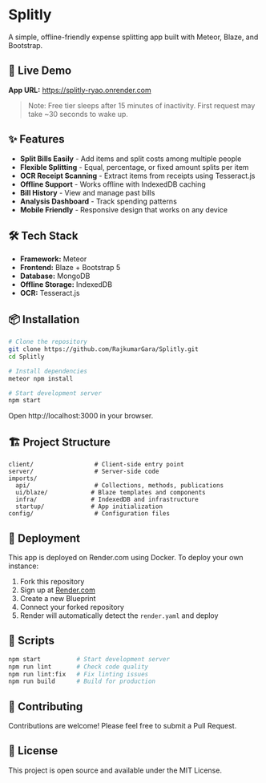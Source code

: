 # Splitly

A simple, offline-friendly expense splitting app built with Meteor, Blaze, and Bootstrap.

## 🚀 Live Demo

**App URL:** https://splitly-ryao.onrender.com

> Note: Free tier sleeps after 15 minutes of inactivity. First request may take ~30 seconds to wake up.

## ✨ Features

- **Split Bills Easily** - Add items and split costs among multiple people
- **Flexible Splitting** - Equal, percentage, or fixed amount splits per item
- **OCR Receipt Scanning** - Extract items from receipts using Tesseract.js
- **Offline Support** - Works offline with IndexedDB caching
- **Bill History** - View and manage past bills
- **Analysis Dashboard** - Track spending patterns
- **Mobile Friendly** - Responsive design that works on any device

## 🛠️ Tech Stack

- **Framework:** Meteor
- **Frontend:** Blaze + Bootstrap 5
- **Database:** MongoDB
- **Offline Storage:** IndexedDB
- **OCR:** Tesseract.js

## 📦 Installation

```bash
# Clone the repository
git clone https://github.com/RajkumarGara/Splitly.git
cd Splitly

# Install dependencies
meteor npm install

# Start development server
npm start
```

Open http://localhost:3000 in your browser.

## 🏗️ Project Structure

```
client/                 # Client-side entry point
server/                 # Server-side code
imports/
  api/                  # Collections, methods, publications
  ui/blaze/            # Blaze templates and components
  infra/               # IndexedDB and infrastructure
  startup/             # App initialization
config/                 # Configuration files
```

## 🚢 Deployment

This app is deployed on Render.com using Docker. To deploy your own instance:

1. Fork this repository
2. Sign up at [Render.com](https://render.com)
3. Create a new Blueprint
4. Connect your forked repository
5. Render will automatically detect the `render.yaml` and deploy

## 📝 Scripts

```bash
npm start          # Start development server
npm run lint       # Check code quality
npm run lint:fix   # Fix linting issues
npm run build      # Build for production
```

## 🤝 Contributing

Contributions are welcome! Please feel free to submit a Pull Request.

## 📄 License

This project is open source and available under the MIT License.
